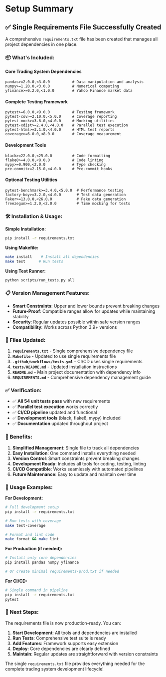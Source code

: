 # Setup Summary

## ✅ **Single Requirements File Successfully Created**

A comprehensive `requirements.txt` file has been created that manages all project dependencies in one place.

### **📦 What's Included:**

#### **Core Trading System Dependencies**
```
pandas>=2.0.0,<3.0.0          # Data manipulation and analysis
numpy>=1.20.0,<3.0.0          # Numerical computing
yfinance>=0.2.0,<1.0.0        # Yahoo Finance market data
```

#### **Complete Testing Framework**
```
pytest>=6.0.0,<9.0.0          # Testing framework
pytest-cov>=2.10.0,<5.0.0     # Coverage reporting  
pytest-mock>=3.6.0,<4.0.0     # Mocking utilities
pytest-xdist>=2.4.0,<4.0.0    # Parallel test execution
pytest-html>=3.1.0,<4.0.0     # HTML test reports
coverage>=6.0.0,<8.0.0        # Coverage measurement
```

#### **Development Tools**
```
black>=22.0.0,<25.0.0         # Code formatting
flake8>=4.0.0,<8.0.0          # Code linting
mypy>=0.900,<2.0.0            # Type checking
pre-commit>=2.15.0,<4.0.0     # Pre-commit hooks
```

#### **Optional Testing Utilities**
```
pytest-benchmark>=3.4.0,<5.0.0  # Performance testing
factory-boy>=3.2.0,<4.0.0       # Test data generation
Faker>=13.0.0,<26.0.0           # Fake data generation  
freezegun>=1.2.0,<2.0.0         # Time mocking for tests
```

### **🛠️ Installation & Usage:**

**Simple Installation:**
```bash
pip install -r requirements.txt
```

**Using Makefile:**
```bash
make install    # Install all dependencies
make test      # Run tests
```

**Using Test Runner:**
```bash
python scripts/run_tests.py all
```

### **📋 Version Management Features:**

- **Smart Constraints**: Upper and lower bounds prevent breaking changes
- **Future-Proof**: Compatible ranges allow for updates while maintaining stability
- **Security**: Regular updates possible within safe version ranges
- **Compatibility**: Works across Python 3.9+ versions

### **🔧 Files Updated:**

1. **`requirements.txt`** - Single comprehensive dependency file
2. **`Makefile`** - Updated to use single requirements file
3. **`.github/workflows/tests.yml`** - CI/CD uses single requirements
4. **`tests/README.md`** - Updated installation instructions
5. **`README.md`** - Main project documentation with dependency info
6. **`REQUIREMENTS.md`** - Comprehensive dependency management guide

### **✅ Verification:**

- ✅ **All 54 unit tests pass** with new requirements
- ✅ **Parallel test execution** works correctly
- ✅ **CI/CD pipeline** updated and functional
- ✅ **Development tools** (black, flake8, mypy) included
- ✅ **Documentation** updated throughout project

### **🚀 Benefits:**

1. **Simplified Management**: Single file to track all dependencies
2. **Easy Installation**: One command installs everything needed
3. **Version Control**: Smart constraints prevent breaking changes
4. **Development Ready**: Includes all tools for coding, testing, linting
5. **CI/CD Compatible**: Works seamlessly with automated pipelines
6. **Future Maintenance**: Easy to update and maintain over time

### **📝 Usage Examples:**

**For Development:**
```bash
# Full development setup
pip install -r requirements.txt

# Run tests with coverage
make test-coverage

# Format and lint code
make format && make lint
```

**For Production (if needed):**
```bash
# Install only core dependencies
pip install pandas numpy yfinance

# Or create minimal requirements-prod.txt if needed
```

**For CI/CD:**
```bash
# Single command in pipeline
pip install -r requirements.txt
pytest
```

### **🎯 Next Steps:**

The requirements file is now production-ready. You can:

1. **Start Development**: All tools and dependencies are installed
2. **Run Tests**: Comprehensive test suite is ready
3. **Add Features**: Framework supports easy extension
4. **Deploy**: Core dependencies are clearly defined
5. **Maintain**: Regular updates are straightforward with version constraints

The single `requirements.txt` file provides everything needed for the complete trading system development lifecycle!
